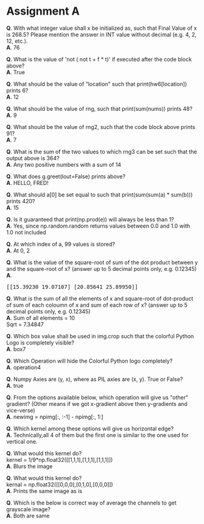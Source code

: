 # Assignment A
**Q**. With what integer value shall x be initialized as, such that Final Value of x is 268.5? Please mention the answer in INT value without decimal (e.g. 4, 2, 12, etc.).
<br>**A**. 76 

**Q**. What is the value of 'not ( not t + f * t)' if executed after the code block above?
<br>**A**. True

**Q**. What should be the value of "location" such that print(hw6[location]) prints 6?
<br>**A**. 12

**Q**. What should be the value of rng, such that print(sum(nums)) prints 48?
<br>**A**. 9

**Q**. What should be the value of rng2, such that the code block above prints 91?
<br>**A**. 7

**Q**. What is the sum of the two values to which rng3 can be set such that the output above is 364?
<br>**A**. Any two positive numbers with a sum of 14

**Q**. What does g.greet(lout=False) prints above?
<br>**A**. HELLO, FRED!

**Q**. What should a[0] be set equal to such that print(sum(sum(a) * sum(b))) prints 420?
<br>**A**. 15

**Q**. Is it guaranteed that print(np.prod(e)) will always be less than 1?
<br>**A**. Yes, since np.random.random returns values between 0.0 and 1.0 with 1.0 not included

**Q**. At which index of a, 99 values is stored? 
<br>**A**. At 0, 2

**Q**. What is the value of the square-root of sum of the dot product between y and the square-root of x? (answer up to 5 decimal points only, e.g. 0.12345)
<br>**A**. <pre>
    [[15.39230 19.07107] 
    [20.85641 25.89950]]
</pre>
       
**Q**. What is the sum of all the elements of x and square-root of dot-product of sum of each coloumn of x and sum of each row of x? (answer up to 5 decimal points only, e.g. 0.12345)
<br>**A**. Sum of all elements = 10
<br>Sqrt = 7.34847

**Q**. Which box value shall be used in img.crop such that the colorful Python Logo is completely visible?
<br>**A**. box7

**Q**. Which Operation will hide the Colorful Python logo completely?
<br>**A**. operation4

**Q**. Numpy Axies are (y, x), where as PIL axies are (x, y). True or False?
<br>**A**. true

**Q**. From the options available below, which operation will give us "other" gradient? (Other means if we got x-gradient above then y-gradients and vice-verse)
<br>**A**. newimg = npimg[:, :-1] - npimg[:, 1:]

**Q**. Which kernel among these options will give us horizontal edge?
<br>**A**. Technically,all 4 of them but the first one is similar to the one used for vertical one.

**Q**. What would this kernel do?
<br>kernel = 1/9*np.float32([[1,1,1],[1,1,1],[1,1,1]])
<br>**A**. Blurs the image

**Q**. What would this kernel do?
<br>kernal = np.float32([[0,0,0],[0,1,0],[0,0,0]])
<br>**A**. Prints the same image as is

**Q**. Which is the below is correct way of average the channels to get grayscale image?
<br>**A**. Both are same
